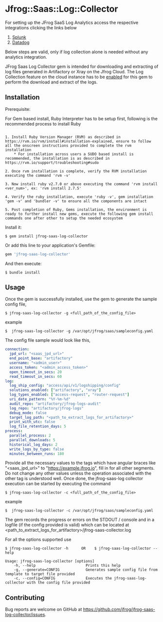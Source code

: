 # Jfrog::Saas::Log::Collector

For setting up the JFrog SaaS Log Analytics access the respective integrations clicking the links below

1. [Splunk](https://github.com/jfrog/jfrog-saas-log-collector/tree/main/saas-log-analytics/splunk)
2. [Datadog](https://github.com/jfrog/jfrog-saas-log-collector/blob/main/saas-log-analytics/datadog)

Below steps are valid, only if log collection alone is needed without any analytics integration.

JFrog Saas Log Collector gem is intended for downloading and extracting of log files generated in Artifactory or Xray on the Jfrog Cloud.
The Log Collection feature on the cloud instance has to be [enabled](https://www.jfrog.com/confluence/display/JFROG/Artifactory+REST+API#ArtifactoryRESTAPI-EnableLogCollection) for this gem to perform the download and extract of the logs.

## Installation

Prerequisite: 

For Gem based install, Ruby Interpreter has to be setup first, following is the recommended process to install Ruby

```text

1. Install Ruby Version Manager (RVM) as described in https://rvm.io/rvm/install#installation-explained, ensure to follow all the onscreen instructions provided to complete the rvm installation
	* For installation across users a SUDO based install is recommended, the installation is as described in https://rvm.io/support/troubleshooting#sudo

2. Once rvm installation is complete, verify the RVM installation executing the command 'rvm -v'

3. Now install ruby v2.7.0 or above executing the command 'rvm install <ver_num>', ex: 'rvm install 2.7.5'

4. Verify the ruby installation, execute 'ruby -v', gem installation 'gem -v' and 'bundler -v' to ensure all the components are intact

5. Post completion of Ruby, Gems installation, the environment is ready to further install new gems, execute the following gem install commands one after other to setup the needed ecosystem

```
Install it:

    $ gem install jfrog-saas-log-collector

Or add this line to your application's Gemfile:

```ruby
gem 'jfrog-saas-log-collector'
```

And then execute:

    $ bundle install

## Usage

Once the gem is successfully installed, use the gem to generate the sample config file,

    $ jfrog-saas-log-collector -g <full_path_of_the_config_file>

example

    $  jfrog-saas-log-collector -g /var/opt/jfrog/saas/sampleconfig.yaml

The config file sample would look like this, 

```yaml
connection:
  jpd_url: "<saas_jpd_url>"
  end_point_base: "artifactory"
  username: "<admin_user>"
  access_token: "<admin_access_token>"
  open_timeout_in_secs: 20
  read_timeout_in_secs: 60
log:
  log_ship_config: "access/api/v1/logshipping/config"
  solutions_enabled: ["artifactory", "xray"]
  log_types_enabled: ["access-request", "router-request"]
  uri_date_pattern: "%Y-%m-%d"
  audit_repo: "artifactory/jfrog-logs-audit"
  log_repo: "artifactory/jfrog-logs"
  debug_mode: false
  target_log_path: "<path_to_extract_logs_for_artifactory>"
  print_with_utc: false
  log_file_retention_days: 5
process:
  parallel_process: 2
  parallel_downloads: 5
  historical_log_days: 2
  write_logs_by_type: false
  minutes_between_runs: 180
```
Provide all the necessary values to the tags which have angular braces like "<saas_jpd_url>" to "https://example.jfrog.io", fill in for all other segments. Do not change any other values unless the operation associated with the other tag is understood well.
Once done, the jfrog-saas-log collector execution can be started by executing the command

    $ jfrog-saas-log-collector -c <full_path_of_the_config_file>

example

    $  jfrog-saas-log-collector -c /var/opt/jfrog/saas/sampleconfig.yaml

The gem records the progress or errors on the STDOUT / console and in a logfile (if the config provided is valid) which can be located at  <path_to_extract_logs_for_artifactory>/jfrog-saas-collector.log

For all the options supported use

    $ jfrog-saas-log-collector -h      OR    $ jfrog-saas-log-collector --help

```shell
Usage: jfrog-saas-log-collector [options]
    -h, --help                       Prints this help
    -g, --generate=CONFIG            Generates sample config file from template to target file provided
    -c, --config=CONFIG              Executes the jfrog-saas-log-collector with the config file provided
```

## Contributing

Bug reports are welcome on GitHub at https://github.com/jfrog/jfrog-saas-log-collector/issues.

